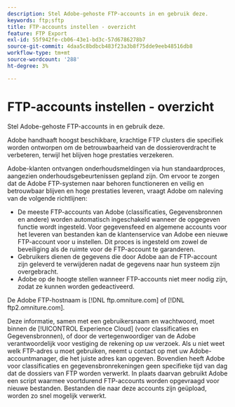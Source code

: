 ```yaml
---
description: Stel Adobe-gehoste FTP-accounts in en gebruik deze.
keywords: ftp;sftp
title: FTP-accounts instellen - overzicht
feature: FTP Export
exl-id: 55f942fe-cb06-43e1-bd3c-57d6786278b7
source-git-commit: 4daa5c8bdbcb483f23a3b8f75dde9eeb48516db8
workflow-type: tm+mt
source-wordcount: '288'
ht-degree: 3%

---
```


# FTP-accounts instellen - overzicht

Stel Adobe-gehoste FTP-accounts in en gebruik deze.

Adobe handhaaft hoogst beschikbare, krachtige FTP clusters die specifiek worden ontworpen om de betrouwbaarheid van de dossieroverdracht te verbeteren, terwijl het blijven hoge prestaties verzekeren.

Adobe-klanten ontvangen onderhoudsmeldingen via hun standaardproces, aangezien onderhoudsgebeurtenissen gepland zijn. Om ervoor te zorgen dat de Adobe FTP-systemen naar behoren functioneren en veilig en betrouwbaar blijven en hoge prestaties leveren, vraagt Adobe om naleving van de volgende richtlijnen:

* De meeste FTP-accounts van Adobe (classificaties, Gegevensbronnen en andere) worden automatisch ingeschakeld wanneer de opgegeven functie wordt ingesteld. Voor gegevensfeed en algemene accounts voor het leveren van bestanden kan de klantenservice van Adobe een nieuwe FTP-account voor u instellen. Dit proces is ingesteld om zowel de beveiliging als de ruimte voor de FTP-account te garanderen.
* Gebruikers dienen de gegevens die door Adobe aan de FTP-account zijn geleverd te verwijderen nadat de gegevens naar hun systeem zijn overgebracht.
* Adobe op de hoogte stellen wanneer FTP-accounts niet meer nodig zijn, zodat ze kunnen worden gedeactiveerd.

De Adobe FTP-hostnaam is [!DNL ftp.omniture.com] of [!DNL ftp2.omniture.com].

Deze informatie, samen met een gebruikersnaam en wachtwoord, moet binnen de [!UICONTROL Experience Cloud] (voor classificaties en Gegevensbronnen), of door de vertegenwoordiger van de Adobe verantwoordelijk voor vestiging de rekening op uw verzoek. Als u niet weet welk FTP-adres u moet gebruiken, neemt u contact op met uw Adobe-accountmanager, die het juiste adres kan opgeven. Bovendien heeft Adobe voor classificaties en gegevensbronrekeningen geen specifieke tijd van dag dat de dossiers van FTP worden verwerkt. In plaats daarvan gebruikt Adobe een script waarmee voortdurend FTP-accounts worden opgevraagd voor nieuwe bestanden. Bestanden die naar deze accounts zijn geüpload, worden zo snel mogelijk verwerkt.
